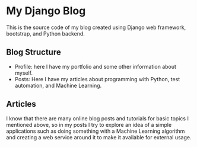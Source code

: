 # My Django Blog

This is the source code of my blog created using Django web framework, bootstrap, and Python backend.


## Blog Structure
* Profile: here I have my portfolio and some other information about myself.
* Posts: Here I have my articles about programming with Python, test automation, and Machine Learning.

## Articles

I know that there are many online blog posts and tutorials for basic topics I mentioned above, so in my posts 
I try to explore an idea of a simple applications such as doing something with a Machine Learning 
algorithm and creating a web service around it to make it available for external usage.